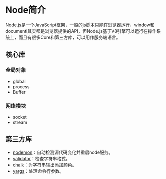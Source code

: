 # Node简介

Node.js是一个JavaScript框架，一般的js脚本只能在浏览器运行，window和documenti其实都是浏览器提供的API，但Node.js基于V8引擎可以运行在操作系统上，而且有很多Core和第三方库，可以用作服务端语言。


## 核心库

### 全局对象
- global
- process
- Buffer


### 网络模块
- socket
- stream



## 第三方库

- [nodemon](https://www.npmjs.com/package/nodemon)：自动检测源代码变化并重启node服务。
- [validator](https://www.npmjs.com/package/validator)：检查字符串格式。
- [chalk](https://www.npmjs.com/package/chalk)：为字符串输出添加颜色。
- [yargs](https://www.npmjs.com/package/yargs)：处理命令行参数。